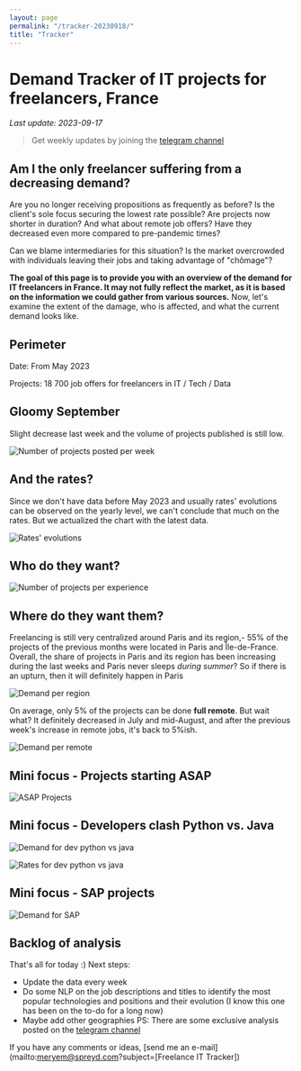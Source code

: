 ```yaml
---
layout: page
permalink: "/tracker-20230918/"
title: "Tracker"
---
```

# Demand Tracker of IT projects for freelancers, France
*Last update: 2023-09-17*
> Get weekly updates by joining the [telegram
> channel](https://t.me/+3y9PJaF335UxYTg0)

## Am I the only freelancer suffering from a decreasing demand?

Are you no longer receiving propositions as frequently as before? 
Is the client's sole focus securing the lowest rate possible?
Are projects now shorter in duration?
And what about remote job offers? Have they decreased even more compared to pre-pandemic times? 

Can we blame intermediaries for this situation? 
Is the market overcrowded with individuals leaving their jobs and taking advantage of "chômage"?

**The goal of this page is to provide you with an overview of the demand for IT freelancers in France. It may not fully reflect the market, as it is based on the information we could gather from various sources.**
Now, let's examine the extent of the damage, who is affected, and what the current demand looks like.

## Perimeter
Date: From May 2023

Projects: 18 700 job offers for freelancers in IT / Tech / Data

## Gloomy September
Slight decrease last week and the volume of projects published is still low.

![Number of projects posted per week](/nbmissions_week_20230918.png)

## And the rates?
Since we don't have data before May 2023 and usually rates' evolutions can be observed on the yearly level, we can't conclude that much on the rates. But we actualized the chart with the latest data.

![Rates' evolutions](/rates_week_20230918.png)

## Who do they want?

![Number of projects per experience](/nbmissions_exp_20230918.png)

## Where do they want them?
Freelancing is still very centralized around Paris and its region,- 55% of the projects of the previous months were located in Paris and Île-de-France.
Overall, the share of projects in Paris and its region has been increasing during the last weeks and Paris never sleeps *during summer*?
So if there is an upturn, then it will definitely happen in Paris

![Demand per region](/nbmissions_location_20230918.png)

On average, only 5% of the projects can be done **full remote**. But wait what? It definitely decreased in July and mid-August, and after the previous week's increase in remote jobs, it's back to 5%ish.

![Demand per remote](/nbmissions_remote_20230918.png)

## Mini focus - Projects starting ASAP

![ASAP Projects](/asapprojects_week_20230918.png)

## Mini focus - Developers clash Python vs. Java

![Demand for dev python vs java](/pythonvsjava_week_20230918.png)

![Rates for dev python vs java](/pythonvsjava_rates_week_20230918.png)

## Mini focus - SAP projects

![Demand for SAP ](/sapvsall_week_20230918.png)

## Backlog of analysis
That's all for today :)
Next steps: 
- Update the data every week
- Do some NLP on the job descriptions and titles to identify the most popular technologies and positions and their evolution (I know this one has been on the to-do for a long now)
- Maybe add other geographies
PS: There are some exclusive analysis posted on the [telegram channel](https://t.me/+3y9PJaF335UxYTg0)

If you have any comments or ideas, [send me an e-mail](mailto:meryem@spreyd.com?subject=[Freelance IT Tracker])

